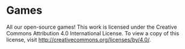 # Games
All our open-source games!                                                                  This work is licensed under the Creative Commons Attribution 4.0 International License. To view a copy of this license, visit http://creativecommons.org/licenses/by/4.0/.
